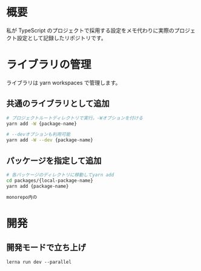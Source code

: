 # 概要

私が TypeScript のプロジェクトで採用する設定をメモ代わりに実際のプロジェクト設定として記録したリポジトリです。

# ライブラリの管理

ライブラリは yarn workspaces で管理します。

## 共通のライブラリとして追加

```sh
# プロジェクトルートディレクトリで実行。-Wオプションを付ける
yarn add -W {package-name}

# --devオプションも利用可能
yarn add -W --dev {package-name}
```

## パッケージを指定して追加

```sh
# 各パッケージのディレクトリに移動してyarn add
cd packages/{local-package-name}
yarn add {package-name}
```

```sh
monorepo内の
```

# 開発

## 開発モードで立ち上げ

```
lerna run dev --parallel
```

